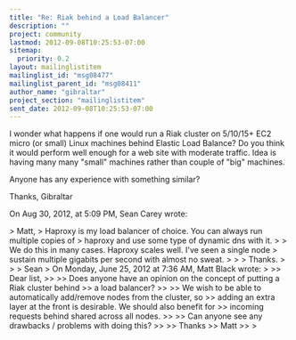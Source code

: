 ```yaml
---
title: "Re: Riak behind a Load Balancer"
description: ""
project: community
lastmod: 2012-09-08T10:25:53-07:00
sitemap:
  priority: 0.2
layout: mailinglistitem
mailinglist_id: "msg08477"
mailinglist_parent_id: "msg08411"
author_name: "gibraltar"
project_section: "mailinglistitem"
sent_date: 2012-09-08T10:25:53-07:00
---
```


I wonder what happens if one would run a Riak cluster on 5/10/15+ EC2 micro (or 
small) Linux machines behind Elastic Load Balance? Do you think it would 
perform well enough for a web site with moderate traffic. Idea is having many 
many "small" machines rather than couple of "big" machines. 

Anyone has any experience with something similar?

Thanks,
Gibraltar

On Aug 30, 2012, at 5:09 PM, Sean Carey  wrote:

&gt; Matt, 
&gt; Haproxy is my load balancer of choice. You can always run multiple copies of 
&gt; haproxy and use some type of dynamic dns with it. 
&gt; 
&gt; We do this in many cases. Haproxy scales well. I've seen a single node 
&gt; sustain multiple gigabits per second with almost no sweat.
&gt; 
&gt; 
&gt; Thanks. 
&gt; 
&gt; 
&gt; Sean 
&gt; On Monday, June 25, 2012 at 7:36 AM, Matt Black wrote:
&gt; 
&gt;&gt; Dear list,
&gt;&gt; 
&gt;&gt; Does anyone have an opinion on the concept of putting a Riak cluster behind 
&gt;&gt; a load balancer?
&gt;&gt; 
&gt;&gt; We wish to be able to automatically add/remove nodes from the cluster, so 
&gt;&gt; adding an extra layer at the front is desirable. We should also benefit for 
&gt;&gt; incoming requests behind shared across all nodes.
&gt;&gt; 
&gt;&gt; Can anyone see any drawbacks / problems with doing this?
&gt;&gt; 
&gt;&gt; Thanks
&gt;&gt; Matt
&gt;&gt; 
&gt; 


